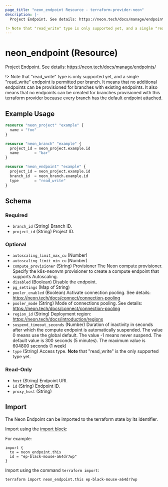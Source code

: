 ```yaml
---
page_title: "neon_endpoint Resource - terraform-provider-neon"
description: |-
  Project Endpoint. See details: https://neon.tech/docs/manage/endpoints/

!> Note that "read_write" type is only supported yet, and a single "read_write" endpoint is permitted per branch. It means that no additional endpoints can be provisioned for branches with existing endpoints. It also means that no endpoints can be created for branches provisioned with this terraform provider because every branch has the default endpoint attached.
---
```


# neon_endpoint (Resource)

Project Endpoint. See details: https://neon.tech/docs/manage/endpoints/

!> Note that "read_write" type is only supported yet, and a single "read_write" endpoint is permitted per branch. It means that no additional endpoints can be provisioned for branches with existing endpoints. It also means that no endpoints can be created for branches provisioned with this terraform provider because every branch has the default endpoint attached.

## Example Usage

```terraform
resource "neon_project" "example" {
  name = "foo"
}

resource "neon_branch" "example" {
  project_id = neon_project.example.id
  name       = "bar"
}

resource "neon_endpoint" "example" {
  project_id = neon_project.example.id
  branch_id  = neon_branch.example.id
  type       = "read_write"
}
```

<!-- schema generated by tfplugindocs -->
## Schema

### Required

- `branch_id` (String) Branch ID.
- `project_id` (String) Project ID.

### Optional

- `autoscaling_limit_max_cu` (Number)
- `autoscaling_limit_min_cu` (Number)
- `compute_provisioner` (String) Provisioner The Neon compute provisioner.
Specify the k8s-neonvm provisioner to create a compute endpoint that supports Autoscaling.
- `disabled` (Boolean) Disable the endpoint.
- `pg_settings` (Map of String)
- `pooler_enabled` (Boolean) Activate connection pooling.
See details: https://neon.tech/docs/connect/connection-pooling
- `pooler_mode` (String) Mode of connections pooling.
See details: https://neon.tech/docs/connect/connection-pooling
- `region_id` (String) Deployment region: https://neon.tech/docs/introduction/regions
- `suspend_timeout_seconds` (Number) Duration of inactivity in seconds after which the compute endpoint is automatically suspended.
The value 0 means use the global default.
The value -1 means never suspend. The default value is 300 seconds (5 minutes).
The maximum value is 604800 seconds (1 week)
- `type` (String) Access type. **Note** that "read_write" is the only supported type yet.

### Read-Only

- `host` (String) Endpoint URI.
- `id` (String) Endpoint ID.
- `proxy_host` (String)



## Import

The Neon Endpoint can be imported to the terraform state by its identifier.

Import using the [import block](https://developer.hashicorp.com/terraform/language/import):

For example:

```hcl
import {
  to = neon_endpoint.this
  id = "ep-black-mouse-a64dr7wp"
}
```

Import using the command `terraform import`:

```commandline
terraform import neon_endpoint.this ep-black-mouse-a64dr7wp
```
